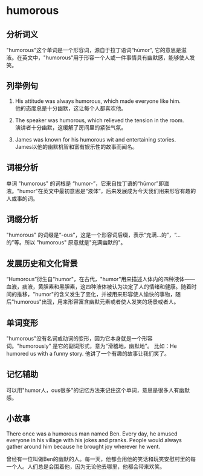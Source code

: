 # humorous

## 分析词义

  

"humorous"这个单词是一个形容词，源自于拉丁语词“hūmor”, 它的意思是滋液。在英文中，"humorous"用于形容一个人或一件事情具有幽默感，能够使人发笑。

  

## 列举例句

  

1.  His attitude was always humorous, which made everyone like him.  
    他的态度总是十分幽默，这让每个人都喜欢他。
    
      
    
2.  The speaker was humorous, which relieved the tension in the room.  
    演讲者十分幽默，这缓解了房间里的紧张气氛。
    
      
    
3.  James was known for his humorous wit and entertaining stories.  
    James以他的幽默机智和富有娱乐性的故事而闻名。
    
      
    

  

## 词根分析

  

单词 "humorous" 的词根是 “humor-”，它来自拉丁语的“hūmor”即滋液。"humor"在英文中最初意思是“液体”，后来发展成为今天我们用来形容有趣的人或事的词。

  

## 词缀分析

  

"humorous" 的词缀是“-ous”，这是一个形容词后缀，表示“充满...的”，“...的”等。所以 "humorous" 原意就是"充满幽默的"。

  

## 发展历史和文化背景

  

“Humorous”衍生自"humor"，在古代，"humor"用来描述人体内的四种液体——血液，痰液，黄胆素和黑胆素，这四种液体被认为决定了人的情绪和健康。随着时间的推移，"humor"的含义发生了变化，并被用来形容使人愉快的事物，随后"humorous"出现，用来形容富含幽默元素或者使人发笑的场景或者人。

  

## 单词变形

  

"humorous"没有名词或动词的变形，因为它本身就是一个形容词。"humorously" 是它的副词形式，意为“滑稽地，幽默地”。 比如：He humored us with a funny story. 他讲了一个有趣的故事让我们笑了。

  

## 记忆辅助

  

可以用"humor人，ous很多"的记忆方法来记住这个单词，意思是很多人有幽默感。

  

## 小故事

  

There once was a humorous man named Ben. Every day, he amused everyone in his village with his jokes and pranks. People would always gather around him because he brought joy wherever he went.

  

曾经有一位叫做Ben的幽默的人。每一天，他都会用他的笑话和玩笑安慰村里的每一个人。人们总是会围着他，因为无论他去哪里，他都会带来欢笑。
